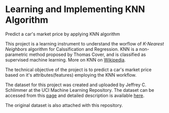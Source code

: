 # Learning and Implementing KNN Algorithm
Predict a car's market price by applying KNN algorithm

This project is a learning instrument to understand the worflow of *K-Nearest Neighbors* algorithm for Calssification and Regression. KNN is a non-parametric method proposed by Thomas Cover, and is classified as supervised machine learning. More on KNN on [Wikipedia](https://en.wikipedia.org/wiki/K-nearest_neighbors_algorithm#:~:text=k%20-NN%20is%20a%20type%20of%20instance-based%20learning%2C,and%20all%20computation%20is%20deferred%20until%20function%20evaluation).

The technical objective of the project is to predict a car's market price based on it's attributes(features) employing the KNN workflow. 

The dataset for this project was created and uploaded by Jeffrey C. Schlimmer at the UCI Machine Learning Repository. The dataset can be accessed from this [page](https://archive.ics.uci.edu/ml/machine-learning-databases/autos/imports-85.data) and detailed description is available [here](https://archive.ics.uci.edu/ml/datasets/automobile). 

The original dataset is also attached with this repository.
